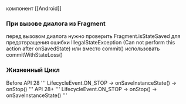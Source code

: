 компонент [[Android]]
### При вызове диалога из Fragment

перед вызовом диалога нужно проверить Fragment.isStateSaved для предотвращения ошибки IllegalStateException (Can not perform this action
after onSavedState)
или вместо commit() использовать commitWithStateLoss()

### Жизненный Цикл

Before API 28
'''
LifecycleEvent.ON_STOP -> onSaveInstanceState() -> onStop()
'''
API 28+
'''
LifecycleEvent.ON_STOP -> onStop() -> onSaveInstanceState()
'''